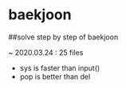 # baekjoon


##solve step by step of baekjoon


 ~ 2020.03.24 : 25 files

  - sys is faster than input()
  - pop is better than del
